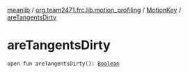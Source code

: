 [meanlib](../../index.md) / [org.team2471.frc.lib.motion_profiling](../index.md) / [MotionKey](index.md) / [areTangentsDirty](./are-tangents-dirty.md)

# areTangentsDirty

`open fun areTangentsDirty(): `[`Boolean`](https://kotlinlang.org/api/latest/jvm/stdlib/kotlin/-boolean/index.html)